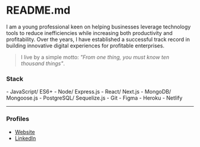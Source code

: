 # README.md

I am a young professional keen on helping businesses leverage technology tools to reduce inefficiencies while increasing both productivity and profitability. Over the years, I have established a successful track record in building innovative digital experiences for profitable enterprises.

> I live by a simple motto: _"From one thing, you must know ten thousand things"_.

### Stack

\- JavaScript/ ES6+ \- Node/ Express.js \- React/ Next.js
\- MongoDB/ Mongoose.js \- PostgreSQL/ Sequelize.js
\- Git \- Figma \- Heroku \- Netlify  

---

### Profiles

- [Website](https://ninte.dev)
- [LinkedIn](https://linkedin.com/in/nullthefirst)
